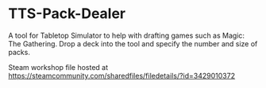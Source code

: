 # TTS-Pack-Dealer
A tool for Tabletop Simulator to help with drafting games such as Magic: The Gathering.
Drop a deck into the tool and specify the number and size of packs.

Steam workshop file hosted at https://steamcommunity.com/sharedfiles/filedetails/?id=3429010372
